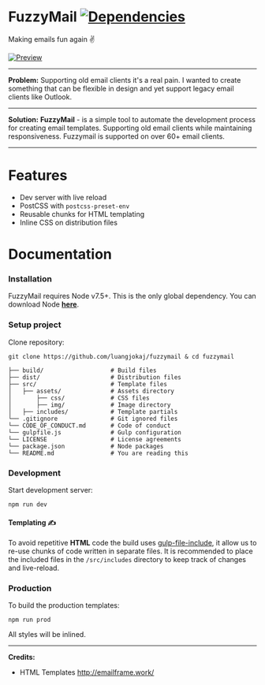 # FuzzyMail [![Dependencies](https://david-dm.org/luangjokaj/fuzzymail/status.svg)](https://david-dm.org/luangjokaj/fuzzymail)
Making emails fun again ✌

[![Preview](https://i.imgur.com/VuKitHE.png)](https://www.fuzzymail.co/)

---

**Problem:**
Supporting old email clients it's a real pain. I wanted to create something that can be flexible in design and yet support legacy email clients like Outlook.

---

**Solution:**
**FuzzyMail** - is a simple tool to automate the development process for creating email templates. Supporting old email clients while maintaining responsiveness. Fuzzymail is supported on over 60+ email clients.

---
# Features
- Dev server with live reload
- PostCSS with `postcss-preset-env`
- Reusable chunks for HTML templating
- Inline CSS on distribution files

# Documentation
### Installation
FuzzyMail requires Node v7.5+. This is the only global dependency. You can download Node [**here**](https://nodejs.org/).

### Setup project
Clone repository:
```
git clone https://github.com/luangjokaj/fuzzymail & cd fuzzymail
```
    
    ├── build/                   # Build files
    ├── dist/                    # Distribution files
    ├── src/                     # Template files
    │   ├── assets/              # Assets directory
    │       ├── css/             # CSS files
    │       ├── img/             # Image directory
    │   ├── includes/            # Template partials
    └── .gitignore               # Git ignored files
    └── CODE_OF_CONDUCT.md       # Code of conduct
    └── gulpfile.js              # Gulp configuration
    └── LICENSE                  # License agreements
    └── package.json             # Node packages
    └── README.md                # You are reading this

### Development
Start development server:
```
npm run dev
```

#### Templating ✍️
To avoid repetitive **HTML** code the build uses [gulp-file-include](https://github.com/coderhaoxin/gulp-file-include), it allow us to re-use chunks of code written in separate files. It is recommended to place the included files in the `/src/includes` directory to keep track of changes and live-reload.

### Production
To build the production templates:
```
npm run prod
```
All styles will be inlined.

---

**Credits:**
- HTML Templates http://emailframe.work/
